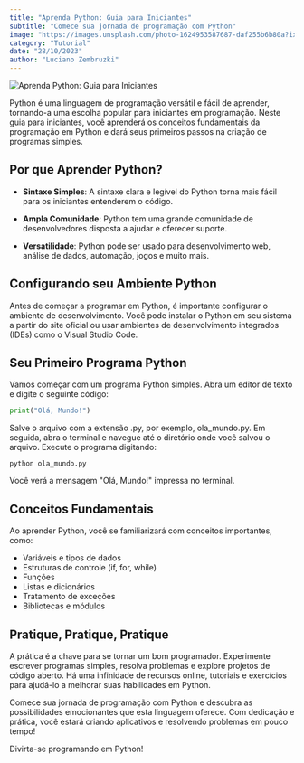 ```yaml
---
title: "Aprenda Python: Guia para Iniciantes"
subtitle: "Comece sua jornada de programação com Python"
image: "https://images.unsplash.com/photo-1624953587687-daf255b6b80a?ixlib=rb-4.0.3&ixid=M3wxMjA3fDB8MHxwaG90by1wYWdlfHx8fGVufDB8fHx8fA%3D%3D&auto=format&fit=crop&w=3474&q=80"
category: "Tutorial"
date: "28/10/2023"
author: "Luciano Zembruzki"
---
```


![Aprenda Python: Guia para Iniciantes](https://images.unsplash.com/photo-1624953587687-daf255b6b80a?ixlib=rb-4.0.3&ixid=M3wxMjA3fDB8MHxwaG90by1wYWdlfHx8fGVufDB8fHx8fA%3D%3D&auto=format&fit=crop&w=3474&q=80)

Python é uma linguagem de programação versátil e fácil de aprender, tornando-a uma escolha popular para iniciantes em programação. Neste guia para iniciantes, você aprenderá os conceitos fundamentais da programação em Python e dará seus primeiros passos na criação de programas simples.

## Por que Aprender Python?

- **Sintaxe Simples**: A sintaxe clara e legível do Python torna mais fácil para os iniciantes entenderem o código.

- **Ampla Comunidade**: Python tem uma grande comunidade de desenvolvedores disposta a ajudar e oferecer suporte.

- **Versatilidade**: Python pode ser usado para desenvolvimento web, análise de dados, automação, jogos e muito mais.

## Configurando seu Ambiente Python

Antes de começar a programar em Python, é importante configurar o ambiente de desenvolvimento. Você pode instalar o Python em seu sistema a partir do site oficial ou usar ambientes de desenvolvimento integrados (IDEs) como o Visual Studio Code.

## Seu Primeiro Programa Python

Vamos começar com um programa Python simples. Abra um editor de texto e digite o seguinte código:

```python
print("Olá, Mundo!")
```

Salve o arquivo com a extensão .py, por exemplo, ola_mundo.py. Em seguida, abra o terminal e navegue até o diretório onde você salvou o arquivo. Execute o programa digitando:

```shell
python ola_mundo.py
```

Você verá a mensagem "Olá, Mundo!" impressa no terminal.

## Conceitos Fundamentais

Ao aprender Python, você se familiarizará com conceitos importantes, como:

- Variáveis e tipos de dados
- Estruturas de controle (if, for, while)
- Funções
- Listas e dicionários
- Tratamento de exceções
- Bibliotecas e módulos

## Pratique, Pratique, Pratique

A prática é a chave para se tornar um bom programador. Experimente escrever programas simples, resolva problemas e explore projetos de código aberto. Há uma infinidade de recursos online, tutoriais e exercícios para ajudá-lo a melhorar suas habilidades em Python.

Comece sua jornada de programação com Python e descubra as possibilidades emocionantes que esta linguagem oferece. Com dedicação e prática, você estará criando aplicativos e resolvendo problemas em pouco tempo!

Divirta-se programando em Python!
